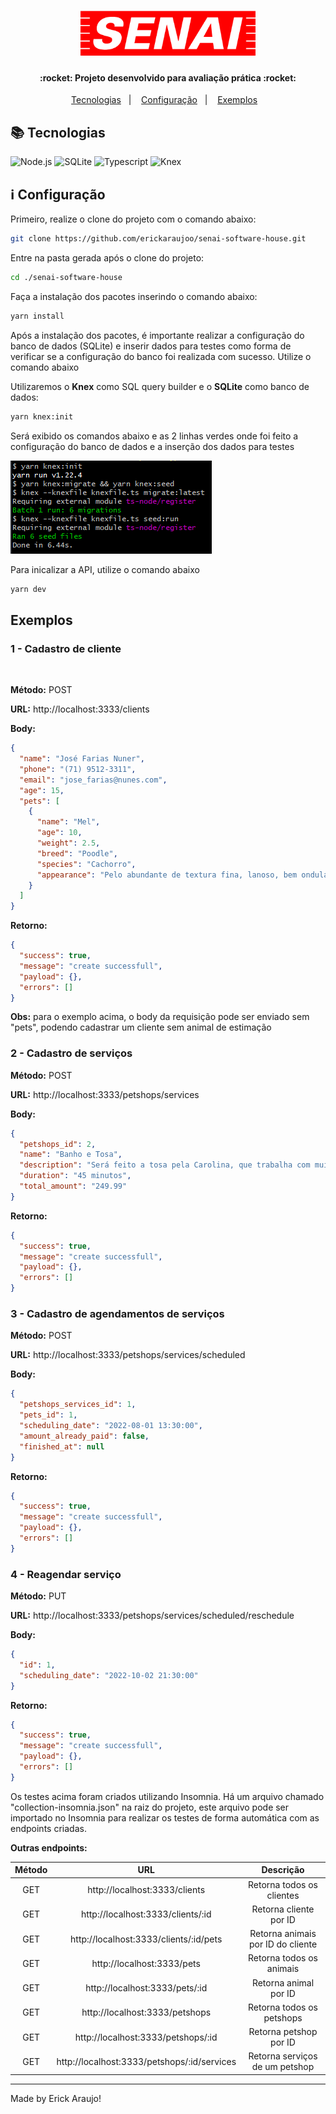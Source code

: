 <h1 align="center">
    <img alt="SENAI" title="#senai" src=".github/senai-logo.png" width="280px" />
</h1>

<h4 align="center"> 
  :rocket: Projeto desenvolvido para avaliação prática :rocket:
</h4>

<p align="center">
  <a href="#books-tecnologias">Tecnologias</a>&nbsp;&nbsp;&nbsp;|&nbsp;&nbsp;&nbsp;
  <a href="#information_source-configuração">Configuração</a>&nbsp;&nbsp;&nbsp;|&nbsp;&nbsp;&nbsp;
  <a href="#exemplos">Exemplos</a>&nbsp;&nbsp;&nbsp;
</p>

## :books: Tecnologias

![Node.js](https://img.shields.io/badge/Node.js-43853D?style=for-the-badge&logo=ts-node&logoColor=white)
![SQLite](https://img.shields.io/badge/sqlite-white?style=for-the-badge&logo=sqlite&logoColor=61DAFB)
![Typescript](https://img.shields.io/badge/TypeScript-007ACC?style=for-the-badge&logo=typescript&logoColor=white)
![Knex](https://img.shields.io/badge/Knex-E16426?style=for-the-badge&logoColor=white)


## :information_source: Configuração

Primeiro, realize o clone do projeto com o comando abaixo:

``` bash
git clone https://github.com/erickaraujoo/senai-software-house.git
```

Entre na pasta gerada após o clone do projeto:

``` bash
cd ./senai-software-house
```

Faça a instalação dos pacotes inserindo o comando abaixo:

``` bash
yarn install
```

Após a instalação dos pacotes, é importante realizar a configuração do banco de dados (SQLite) e inserir dados para testes como forma de verificar se a configuração do banco foi realizada com sucesso. Utilize o comando abaixo

Utilizaremos o **Knex** como SQL query builder e o **SQLite** como banco de dados:

``` bash
yarn knex:init
```

Será exibido os comandos abaixo e as 2 linhas verdes onde foi feito a configuração do banco de dados e a inserção dos dados para testes

<img alt="Resultado do comando yarn knex:init" title="#resultado-comando-yarn-knex-init" src=".github/example-1.png" />

Para inicalizar a API, utilize o comando abaixo

``` bash
yarn dev
```



## Exemplos

### 1 - Cadastro de cliente

<br>

**Método:** POST

**URL:** http://localhost:3333/clients

**Body:**

``` json
{
  "name": "José Farias Nuner",
  "phone": "(71) 9512-3311",
  "email": "jose_farias@nunes.com",
  "age": 15,
  "pets": [
    {
      "name": "Mel",
      "age": 10,
      "weight": 2.5,
      "breed": "Poodle",
      "species": "Cachorro",
      "appearance": "Pelo abundante de textura fina, lanoso, bem ondulado,  elástico e resistente à pressão da mão."
    }
  ]
}
```

**Retorno:**

```json
{
  "success": true,
  "message": "create successfull",
  "payload": {},
  "errors": []
}
```

**Obs:** para o exemplo acima, o body da requisição pode ser enviado sem "pets", podendo cadastrar um cliente sem animal de estimação

### 2 - Cadastro de serviços

**Método:** POST

**URL:** http://localhost:3333/petshops/services

**Body:**

```json
{
  "petshops_id": 2,
  "name": "Banho e Tosa",
  "description": "Será feito a tosa pela Carolina, que trabalha com muita dedicação e carinho com os animais, e o banho pelo Fabio, muito cuidadoso e atencioso",
  "duration": "45 minutos",
  "total_amount": "249.99"
}
```

**Retorno:**

```json
{
  "success": true,
  "message": "create successfull",
  "payload": {},
  "errors": []
}
```

### 3 - Cadastro de agendamentos de serviços

**Método:** POST

**URL:** http://localhost:3333/petshops/services/scheduled

**Body:**

```json
{
  "petshops_services_id": 1,
  "pets_id": 1,
  "scheduling_date": "2022-08-01 13:30:00",
  "amount_already_paid": false,
  "finished_at": null
}
```

**Retorno:**

```json
{
  "success": true,
  "message": "create successfull",
  "payload": {},
  "errors": []
}
```

### 4 - Reagendar serviço

**Método:** PUT

**URL:** http://localhost:3333/petshops/services/scheduled/reschedule

**Body:**

```json
{
  "id": 1,
  "scheduling_date": "2022-10-02 21:30:00"
}
```

**Retorno:**

```json
{
  "success": true,
  "message": "create successfull",
  "payload": {},
  "errors": []
}
```

Os testes acima foram criados utilizando Insomnia. Há um arquivo chamado "collection-insomnia.json" na raiz do projeto, este arquivo pode ser importado no Insomnia para realizar os testes de forma automática com as endpoints criadas.

**Outras endpoints:**

| Método | URL                                         | Descrição                         |
| :----: | :-----------------------------------------: | :-------------------------------: |
| GET    | http://localhost:3333/clients               | Retorna todos os clientes         |
| GET    | http://localhost:3333/clients/:id           | Retorna cliente por ID            |
| GET    | http://localhost:3333/clients/:id/pets      | Retorna animais por ID do cliente |
| GET    | http://localhost:3333/pets                  | Retorna todos os animais          |
| GET    | http://localhost:3333/pets/:id              | Retorna animal por ID             |
| GET    | http://localhost:3333/petshops              | Retorna todos os petshops         |
| GET    | http://localhost:3333/petshops/:id          | Retorna petshop por ID            |
| GET    | http://localhost:3333/petshops/:id/services | Retorna serviços de um petshop    |

--- 

Made by Erick Araujo!
